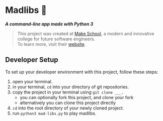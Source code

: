 # Madlibs 📝
***A command-line app made with Python 3***
> This project was created at [Make School](https://github.com/MakeSchool), a modern and innovative college for future software engineers.  
> To learn more, visit their [website](http://make.sc).

## Developer Setup
To set up your developer environment with this project, follow these steps:
1. open your terminal.
1. in your terminal, `cd` into your directory of git repositories.
1. copy the project in your terminal using `git clone ___.`
	- you can optionally fork this project, and clone your fork
	- alternatively you can clone this project directly
1. `cd` into the root directory of your newly cloned project.
1. run `python3 mad-libs.py` to play madlibs.
